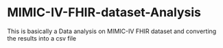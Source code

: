 # MIMIC-IV-FHIR-dataset-Analysis
This is basically a Data analysis on MIMIC-IV FHIR dataset and converting the results into a csv file
